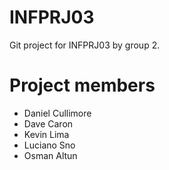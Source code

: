 # INFPRJ03
Git project for INFPRJ03 by group 2.

# Project members
- Daniel Cullimore
- Dave Caron
- Kevin Lima
- Luciano Sno
- Osman Altun
